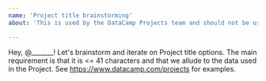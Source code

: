 ```yaml
---
name: 'Project title brainstorming'
about: 'This is used by the DataCamp Projects team and should not be used by instructors.'

---
```


Hey, @_______! Let's brainstorm and iterate on Project title options. The main requirement is that it is <= 41 characters and that we allude to the data used in the Project. See https://www.datacamp.com/projects for examples.
